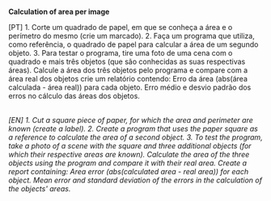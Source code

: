 **Calculation of area per image**

<justify>
[PT] 1. Corte um quadrado de papel, em que se conheça a área e o perímetro do mesmo (crie um marcado).
2. Faça um programa que utiliza, como referência, o quadrado de papel para calcular a área de um segundo objeto.
3. Para testar o programa, tire uma foto de uma cena com o quadrado e mais três objetos (que são conhecidas as suas respectivas áreas). Calcule a área dos três objetos pelo programa e compare com a área real dos objetos crie um relatório contendo:
Erro da área (abs(área calculada - área real)) para cada objeto.
Erro médio e desvio padrão dos erros no cálculo das áreas dos objetos.
<br/> <br/>

  
_[EN] 1. Cut a square piece of paper, for which the area and perimeter are known (create a label).
2. Create a program that uses the paper square as a reference to calculate the area of a second object.
3. To test the program, take a photo of a scene with the square and three additional objects (for which their respective areas are known). Calculate the area of the three objects using the program and compare it with their real area. Create a report containing:
Area error (abs(calculated area - real area)) for each object.
Mean error and standard deviation of the errors in the calculation of the objects' areas._
</justify>
